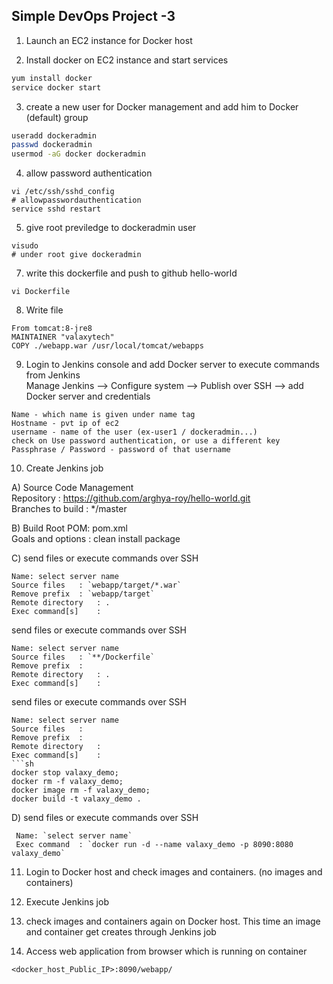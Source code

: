 ## Simple DevOps Project -3 


1. Launch an EC2 instance for Docker host

2. Install docker on EC2 instance and start services 
  ```sh 
  yum install docker
  service docker start
  ```

3. create a new user for Docker management and add him to Docker (default) group
```sh
useradd dockeradmin
passwd dockeradmin
usermod -aG docker dockeradmin
```
4. allow password authentication
```
vi /etc/ssh/sshd_config
# allowpasswordauthentication
service sshd restart 
```


5. give root previledge to dockeradmin user
```
visudo
# under root give dockeradmin
```

7. write this dockerfile and push to github hello-world
```
vi Dockerfile
```
8. Write file
```
From tomcat:8-jre8  
MAINTAINER "valaxytech"  
COPY ./webapp.war /usr/local/tomcat/webapps
```

9. Login to Jenkins console and add Docker server to execute commands from Jenkins  
Manage Jenkins --> Configure system -->  Publish over SSH --> add Docker server and credentials
```
Name - which name is given under name tag
Hostname - pvt ip of ec2
username - name of the user (ex-user1 / dockeradmin...)
check on Use password authentication, or use a different key
Passphrase / Password - password of that username
```


10. Create Jenkins job 

A) Source Code Management  
 Repository : https://github.com/arghya-roy/hello-world.git  
 Branches to build : */master  

B) Build
 Root POM: pom.xml  
 Goals and options : clean install package  
 
C) send files or execute commands over SSH
  ```
 Name: select server name 
 Source files	: `webapp/target/*.war`
 Remove prefix	: `webapp/target`
 Remote directory	: . 
 Exec command[s]	: 
 
  ```
  
  send files or execute commands over SSH
   ```
 Name: select server name  
 Source files	: `**/Dockerfile`
 Remove prefix	: 
 Remote directory	: . 
 Exec command[s]	: 
  ```
  
  send files or execute commands over SSH
   ```
 Name: select server name  
 Source files	: 
 Remove prefix	: 
 Remote directory	:  
 Exec command[s]	: 
  ```sh
  docker stop valaxy_demo;
docker rm -f valaxy_demo;
docker image rm -f valaxy_demo;
docker build -t valaxy_demo .
  ```

D) send files or execute commands over SSH  
 ```
  Name: `select server name`  
  Exec command	: `docker run -d --name valaxy_demo -p 8090:8080 valaxy_demo` 
   ```

11. Login to Docker host and check images and containers. (no images and containers)

12. Execute Jenkins job

13. check images and containers again on Docker host. This time an image and container get creates through Jenkins job

14. Access web application from browser which is running on container
```
<docker_host_Public_IP>:8090/webapp/
```
